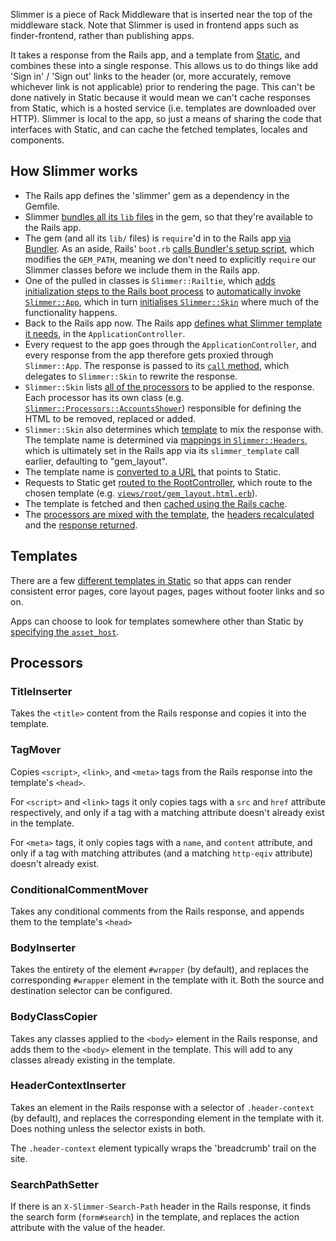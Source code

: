 Slimmer is a piece of Rack Middleware that is inserted near the top of the middleware stack. Note that Slimmer is used in frontend apps such as finder-frontend, rather than publishing apps.

It takes a response from the Rails app, and a template from [Static](https://github.com/alphagov/static/), and combines these into a single response. This allows us to do things like add 'Sign in' / 'Sign out' links to the header (or, more accurately, remove whichever link is not applicable) prior to rendering the page. This can't be done natively in Static because it would mean we can't cache responses from Static, which is a hosted service (i.e. templates are downloaded over HTTP). Slimmer is local to the app, so just a means of sharing the code that interfaces with Static, and can cache the fetched templates, locales and components.

## How Slimmer works

- The Rails app defines the 'slimmer' gem as a dependency in the Gemfile.
- Slimmer [bundles all its `lib` files](https://github.com/alphagov/slimmer/blob/3cdf3bfb6db35c03992ecd9c1210e866f99464f3/slimmer.gemspec#L420) in the gem, so that they're available to the Rails app.
- The gem (and all its `lib/` files) is `require`'d in to the Rails app [via Bundler](https://github.com/alphagov/finder-frontend/blob/918bdd9c5539181e01229fc1e9a95f8db9e68b0c/config%2Fapplication.rb#L20). As an aside, Rails' `boot.rb` [calls Bundler's setup script](https://github.com/alphagov/finder-frontend/blob/68bb527f1658d1e1dd3e1d59c3bfa1fb9aa22e7e/config%2Fboot.rb#L3), which modifies the `GEM_PATH`, meaning we don't need to explicitly `require` our Slimmer classes before we include them in the Rails app.
- One of the pulled in classes is `Slimmer::Railtie`, which [adds initialization steps to the Rails boot process](https://api.rubyonrails.org/classes/Rails/Railtie.html#class-Rails::Railtie-label-Initializers) to [automatically invoke `Slimmer::App`](https://github.com/alphagov/slimmer/blob/5d760839a03db958bfdcfc5ac7582009aa4cab86/lib%2Fslimmer%2Frailtie.rb#L5-L11), which in turn [initialises `Slimmer::Skin`](https://github.com/alphagov/slimmer/blob/3cdf3bfb6db35c03992ecd9c1210e866f99464f3/lib%2Fslimmer%2Fapp.rb#L28) where much of the functionality happens.
- Back to the Rails app now. The Rails app [defines what Slimmer template it needs](https://github.com/alphagov/finder-frontend/blob/3d8cb97f0aa70cf5f54bac5520d39f5303378a0c/app%2Fcontrollers%2Fapplication_controller.rb#L3-L4), in the `ApplicationController`.
- Every request to the app goes through the `ApplicationController`, and every response from the app therefore gets proxied through `Slimmer::App`. The response is passed to its [`call` method](https://github.com/alphagov/slimmer/blob/3cdf3bfb6db35c03992ecd9c1210e866f99464f3/lib%2Fslimmer%2Fapp.rb#L31-L44), which delegates to `Slimmer::Skin` to rewrite the response.
- `Slimmer::Skin` lists [all of the processors](https://github.com/alphagov/slimmer/blob/862dcd5bdd4b87f3db7196f1d491be76398dbe6d/lib%2Fslimmer%2Fskin.rb#L105-L119) to be applied to the response. Each processor has its own class (e.g. [`Slimmer::Processors::AccountsShower`](https://github.com/alphagov/slimmer/blob/53017b64aede73de04bda2d301adea282fbaa832/lib%2Fslimmer%2Fprocessors%2Faccounts_shower.rb#L2)) responsible for defining the HTML to be removed, replaced or added.
- `Slimmer::Skin` also determines which [template](https://github.com/alphagov/slimmer/blob/862dcd5bdd4b87f3db7196f1d491be76398dbe6d/lib%2Fslimmer%2Fskin.rb#L121) to mix the response with. The template name is determined via [mappings in `Slimmer::Headers`](https://github.com/alphagov/slimmer/blob/53017b64aede73de04bda2d301adea282fbaa832/lib%2Fslimmer%2Fheaders.rb#L21), which is ultimately set in the Rails app via its `slimmer_template` call earlier, defaulting to "gem_layout".
- The template name is [converted to a URL](https://github.com/alphagov/slimmer/blob/862dcd5bdd4b87f3db7196f1d491be76398dbe6d/lib/slimmer/skin.rb#L39-L43) that points to Static.
- Requests to Static get [routed to the RootController](https://github.com/alphagov/static/blob/33be5158c3922516cadba9473609cccd5d85fdae/config%2Froutes.rb#L12), which route to the chosen template (e.g. [`views/root/gem_layout.html.erb`](https://github.com/alphagov/static/blob/main/app/views/root/gem_layout.html.erb)).
- The template is fetched and then [cached using the Rails cache](https://github.com/alphagov/slimmer/blob/1d270026389f1d893c506c082c124501560ef03d/lib/slimmer.rb#L13).
- The [processors are mixed with the template](https://github.com/alphagov/slimmer/blob/862dcd5bdd4b87f3db7196f1d491be76398dbe6d/lib/slimmer/skin.rb#L81-L100), the [headers recalculated](https://github.com/alphagov/slimmer/blob/3cdf3bfb6db35c03992ecd9c1210e866f99464f3/lib%2Fslimmer%2Fapp.rb#L92) and the [response returned](https://github.com/alphagov/slimmer/blob/3cdf3bfb6db35c03992ecd9c1210e866f99464f3/lib%2Fslimmer%2Fapp.rb#L94).

## Templates

There are a few [different templates in Static](https://github.com/alphagov/static/tree/master/app/views/root) so that apps can render consistent error pages, core layout pages, pages without footer links and so on.

Apps can choose to look for templates somewhere other than Static by [specifying the `asset_host`](https://github.com/alphagov/slimmer/blob/3cdf3bfb6db35c03992ecd9c1210e866f99464f3/lib%2Fslimmer%2Fapp.rb#L24-L26).

## Processors

### TitleInserter

Takes the `<title>` content from the Rails response and copies it into the template.

### TagMover

Copies `<script>`, `<link>`, and `<meta>` tags from the Rails response into the template's `<head>`.

For `<script>` and `<link>` tags it only copies tags with a `src` and `href` attribute respectively, and only if a tag with a matching attribute doesn't already exist in the template.

For `<meta>` tags, it only copies tags with a `name`, and `content` attribute, and only if a tag with matching attributes (and a matching `http-eqiv` attribute) doesn't already exist.

### ConditionalCommentMover

Takes any conditional comments from the Rails response, and appends them to the template's `<head>`

### BodyInserter

Takes the entirety of the element `#wrapper` (by default), and replaces the corresponding `#wrapper` element in the template with it. Both the source and destination selector can be configured.

### BodyClassCopier

Takes any classes applied to the `<body>` element in the Rails response, and adds them to the `<body>` element in the template. This will add to any classes already existing in the template.

### HeaderContextInserter

Takes an element in the Rails response with a selector of `.header-context` (by default), and replaces the corresponding element in the template with it. Does nothing unless the selector exists in both.

The `.header-context` element typically wraps the 'breadcrumb' trail on the site.

### SearchPathSetter

If there is an `X-Slimmer-Search-Path` header in the Rails response, it finds the search form (`form#search`) in the template, and replaces the action attribute with the value of the header.
